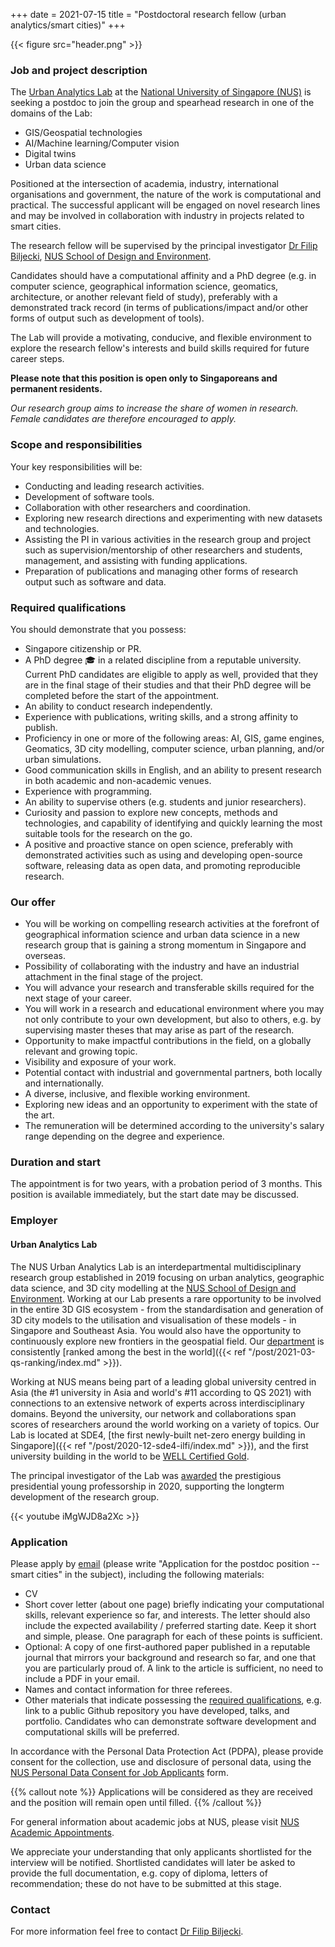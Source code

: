 +++
date = 2021-07-15
title = "Postdoctoral research fellow (urban analytics/smart cities)"
+++

{{< figure src="header.png" >}}

### Job and project description

The [Urban Analytics Lab](/) at the [National University of Singapore (NUS)](http://www.nus.edu.sg) is seeking a postdoc to join the group and spearhead research in one of the domains of the Lab:

* GIS/Geospatial technologies
* AI/Machine learning/Computer vision
* Digital twins
* Urban data science

Positioned at the intersection of academia, industry, international organisations and government, the nature of the work is computational and practical.
The successful applicant will be engaged on novel research lines and may be involved in collaboration with industry in projects related to smart cities.

The research fellow will be supervised by the principal investigator [Dr Filip Biljecki](/authors/filip/), [NUS School of Design and Environment](http://www.sde.nus.edu.sg).

Candidates should have a computational affinity and a PhD degree (e.g. in computer science, geographical information science, geomatics, architecture, or another relevant field of study), preferably with a demonstrated track record (in terms of publications/impact and/or other forms of output such as development of tools).

The Lab will provide a motivating, conducive, and flexible environment to explore the research fellow's interests and build skills required for future career steps.

**Please note that this position is open only to Singaporeans and permanent residents.**

*Our research group aims to increase the share of women in research.
Female candidates are therefore encouraged to apply.*

### Scope and responsibilities

Your key responsibilities will be:

- Conducting and leading research activities.
- Development of software tools.
- Collaboration with other researchers and coordination.
- Exploring new research directions and experimenting with new datasets and technologies.
- Assisting the PI in various activities in the research group and project such as supervision/mentorship of other researchers and students, management, and assisting with funding applications.
- Preparation of publications and managing other forms of research output such as software and data.

### Required qualifications

You should demonstrate that you possess:

- Singapore citizenship or PR.
- A PhD degree :mortar_board: in a related discipline from a reputable university. Current PhD candidates are eligible to apply as well, provided that they are in the final stage of their studies and that their PhD degree will be completed before the start of the appointment.
- An ability to conduct research independently.
- Experience with publications, writing skills, and a strong affinity to publish.
- Proficiency in one or more of the following areas: AI, GIS, game engines, Geomatics, 3D city modelling, computer science, urban planning, and/or urban simulations.
- Good communication skills in English, and an ability to present research in both academic and non-academic venues.
- Experience with programming.
- An ability to supervise others (e.g. students and junior researchers).
- Curiosity and passion to explore new concepts, methods and technologies, and capability of identifying and quickly learning the most suitable tools for the research on the go.
- A positive and proactive stance on open science, preferably with demonstrated activities such as using and developing open-source software, releasing data as open data, and promoting reproducible research. 

### Our offer

- You will be working on compelling research activities at the forefront of geographical information science and urban data science in a new research group that is gaining a strong momentum in Singapore and overseas.
- Possibility of collaborating with the industry and have an industrial attachment in the final stage of the project.
- You will advance your research and transferable skills required for the next stage of your career.
- You will work in a research and educational environment where you may not only contribute to your own development, but also to others, e.g. by supervising master theses that may arise as part of the research.
- Opportunity to make impactful contributions in the field, on a globally relevant and growing topic.
- Visibility and exposure of your work.
- Potential contact with industrial and governmental partners, both locally and internationally.
- A diverse, inclusive, and flexible working environment.
- Exploring new ideas and an opportunity to experiment with the state of the art.
- The remuneration will be determined according to the university's salary range depending on the degree and experience.

### Duration and start

The appointment is for two years, with a probation period of 3 months.
This position is available immediately, but the start date may be discussed.

### Employer

#### Urban Analytics Lab

The NUS Urban Analytics Lab is an interdepartmental multidisciplinary research group established in 2019 focusing on urban analytics, geographic data science, and 3D city modelling at the [NUS School of Design and Environment](http://www.sde.nus.edu.sg).
Working at our Lab presents a rare opportunity to be involved in the entire 3D GIS ecosystem - from the standardisation and generation of 3D city models to the utilisation and visualisation of these models - in Singapore and Southeast Asia. You would also have the opportunity to continuously explore new frontiers in the geospatial field. 
Our [department](https://www.sde.nus.edu.sg/arch/) is consistently [ranked among the best in the world]({{< ref "/post/2021-03-qs-ranking/index.md" >}}).

Working at NUS means being part of a leading global university centred in Asia (the #1 university in Asia and world's #11 according to QS 2021) with connections to an extensive network of experts across interdisciplinary domains.
Beyond the university, our network and collaborations span scores of researchers around the world working on a variety of topics.
Our Lab is located at SDE4, [the first newly-built net-zero energy building in Singapore]({{< ref "/post/2020-12-sde4-ilfi/index.md" >}}), and the first university building in the world to be [WELL Certified Gold](https://www.wellcertified.com/).

The principal investigator of the Lab was [awarded](/post/2020/07/16/filip-biljecki-appointed-as-presidential-young-professor/) the prestigious presidential young professorship in 2020, supporting the longterm development of the research group.

{{< youtube iMgWJD8a2Xc >}}

### Application

Please apply by [email](mailto:filip@nus.edu.sg) (please write "Application for the postdoc position -- smart cities" in the subject), including the following materials:

* CV
* Short cover letter (about one page) briefly indicating your computational skills, relevant experience so far, and interests. The letter should also include the expected availability / preferred starting date. Keep it short and simple, please. One paragraph for each of these points is sufficient.
* Optional: A copy of one first-authored paper published in a reputable journal that mirrors your background and research so far, and one that you are particularly proud of. A link to the article is sufficient, no need to include a PDF in your email.
* Names and contact information for three referees.
* Other materials that indicate possessing the [required qualifications](#required-qualifications), e.g. link to a public Github repository you have developed, talks, and portfolio. Candidates who can demonstrate software development and computational skills will be preferred.

In accordance with the Personal Data Protection Act (PDPA), please provide consent for the collection, use and disclosure of personal data, using the [NUS Personal Data Consent for Job Applicants](http://www.nus.edu.sg/careers/potentialhires/applicationprocess/NUS-Personal-Data-Consent-for-Job-Applicants.pdf) form.

{{% callout note %}}
Applications will be considered as they are received and the position will remain open until filled.
{{% /callout %}}

For general information about academic jobs at NUS, please visit [NUS  Academic Appointments](http://www.nus.edu.sg/careers/acadappt.htm).

We appreciate your understanding that only applicants shortlisted for the interview will be notified.
Shortlisted candidates will later be asked to provide the full documentation, e.g. copy of diploma, letters of recommendation; these do not have to be submitted at this stage.

### Contact

For more information feel free to contact [Dr Filip Biljecki](/authors/filip).
